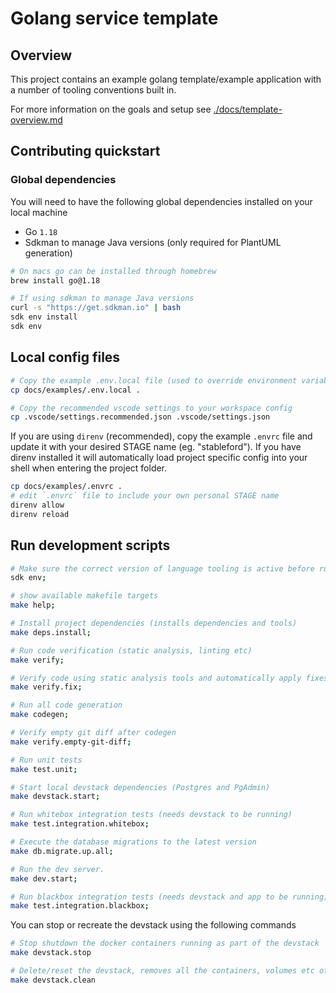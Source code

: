 # Golang service template

## Overview

This project contains an example golang template/example application with a number of tooling conventions built in.

For more information on the goals and setup see [./docs/template-overview.md](./docs/template-overview.md)

## Contributing quickstart

### Global dependencies

You will need to have the following global dependencies installed on your local machine

* Go `1.18`
* Sdkman to manage Java versions (only required for PlantUML generation)

```sh
# On macs go can be installed through homebrew
brew install go@1.18

# If using sdkman to manage Java versions
curl -s "https://get.sdkman.io" | bash
sdk env install
sdk env
```

## Local config files

```sh
# Copy the example .env.local file (used to override environment variables for local development)
cp docs/examples/.env.local .

# Copy the recommended vscode settings to your workspace config
cp .vscode/settings.recommended.json .vscode/settings.json
```

If you are using `direnv` (recommended), copy the example `.envrc` file and update it with your desired STAGE name (eg. "stableford"). If you have direnv installed it will automatically load project specific config into your shell when entering the project folder.

```sh
cp docs/examples/.envrc .
# edit `.envrc` file to include your own personal STAGE name
direnv allow
direnv reload
```

## Run development scripts

```sh
# Make sure the correct version of language tooling is active before running any commands
sdk env;

# show available makefile targets
make help;

# Install project dependencies (installs dependencies and tools)
make deps.install;

# Run code verification (static analysis, linting etc)
make verify;

# Verify code using static analysis tools and automatically apply fixes when possible
make verify.fix;

# Run all code generation
make codegen;

# Verify empty git diff after codegen
make verify.empty-git-diff;

# Run unit tests
make test.unit;

# Start local devstack dependencies (Postgres and PgAdmin)
make devstack.start;

# Run whitebox integration tests (needs devstack to be running)
make test.integration.whitebox;

# Execute the database migrations to the latest version
make db.migrate.up.all;

# Run the dev server.
make dev.start;

# Run blackbox integration tests (needs devstack and app to be running)
make test.integration.blackbox;
```

You can stop or recreate the devstack using the following commands

```sh
# Stop shutdown the docker containers running as part of the devstack
make devstack.stop

# Delete/reset the devstack, removes all the containers, volumes etc of the docker-compose stack
make devstack.clean
```
